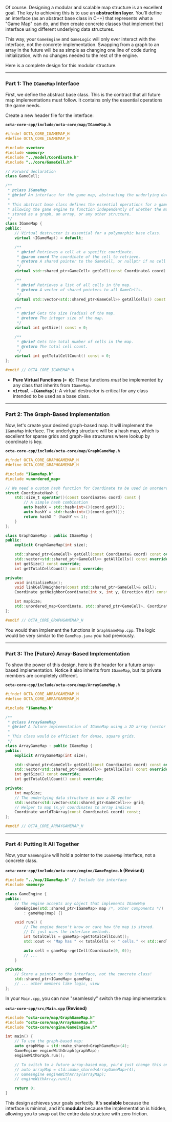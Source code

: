 Of course. Designing a modular and scalable map structure is an excellent goal. The key to achieving this is to use an **abstraction layer**. You'll define an interface (as an abstract base class in C++) that represents what a "Game Map" can do, and then create concrete classes that implement that interface using different underlying data structures.

This way, your `GameEngine` and `GameLogic` will only ever interact with the interface, not the concrete implementation. Swapping from a graph to an array in the future will be as simple as changing one line of code during initialization, with no changes needed to the rest of the engine.

Here is a complete design for this modular structure.

---

### Part 1: The `IGameMap` Interface

First, we define the abstract base class. This is the contract that all future map implementations must follow. It contains only the essential operations the game needs.

Create a new header file for the interface:

**`octa-core-cpp/include/octa-core/map/IGameMap.h`**
```cpp
#ifndef OCTA_CORE_IGAMEMAP_H
#define OCTA_CORE_IGAMEMAP_H

#include <vector>
#include <memory>
#include "../model/Coordinate.h"
#include "../core/GameCell.h"

// Forward declaration
class GameCell;

/**
 * @class IGameMap
 * @brief An interface for the game map, abstracting the underlying data structure.
 *
 * This abstract base class defines the essential operations for a game map,
 * allowing the game engine to function independently of whether the map is
 * stored as a graph, an array, or any other structure.
 */
class IGameMap {
public:
    // Virtual destructor is essential for a polymorphic base class.
    virtual ~IGameMap() = default;

    /**
     * @brief Retrieves a cell at a specific coordinate.
     * @param coord The coordinate of the cell to retrieve.
     * @return A shared pointer to the GameCell, or nullptr if no cell exists.
     */
    virtual std::shared_ptr<GameCell> getCell(const Coordinate& coord) const = 0;

    /**
     * @brief Retrieves a list of all cells in the map.
     * @return A vector of shared pointers to all GameCells.
     */
    virtual std::vector<std::shared_ptr<GameCell>> getAllCells() const = 0;

    /**
     * @brief Gets the size (radius) of the map.
     * @return The integer size of the map.
     */
    virtual int getSize() const = 0;

    /**
     * @brief Gets the total number of cells in the map.
     * @return The total cell count.
     */
    virtual int getTotalCellCount() const = 0;
};

#endif // OCTA_CORE_IGAMEMAP_H
```
* **Pure Virtual Functions (`= 0`)**: These functions *must* be implemented by any class that inherits from `IGameMap`.
* **`virtual ~IGameMap()`**: A virtual destructor is critical for any class intended to be used as a base class.

---

### Part 2: The Graph-Based Implementation

Now, let's create your desired graph-based map. It will implement the `IGameMap` interface. The underlying structure will be a hash map, which is excellent for sparse grids and graph-like structures where lookup by coordinate is key.

**`octa-core-cpp/include/octa-core/map/GraphGameMap.h`**
```cpp
#ifndef OCTA_CORE_GRAPHGAMEMAP_H
#define OCTA_CORE_GRAPHGAMEMAP_H

#include "IGameMap.h"
#include <unordered_map>

// We need a custom hash function for Coordinate to be used in unordered_map
struct CoordinateHash {
    std::size_t operator()(const Coordinate& coord) const {
        // A simple hash combination
        auto hashX = std::hash<int>()(coord.getX());
        auto hashY = std::hash<int>()(coord.getY());
        return hashX ^ (hashY << 1);
    }
};

class GraphGameMap : public IGameMap {
public:
    explicit GraphGameMap(int size);

    std::shared_ptr<GameCell> getCell(const Coordinate& coord) const override;
    std::vector<std::shared_ptr<GameCell>> getAllCells() const override;
    int getSize() const override;
    int getTotalCellCount() const override;

private:
    void initializeMap();
    void linkCellNeighbors(const std::shared_ptr<GameCell>& cell);
    Coordinate getNeighborCoordinate(int x, int y, Direction dir) const;

    int mapSize;
    std::unordered_map<Coordinate, std::shared_ptr<GameCell>, CoordinateHash> cells;
};

#endif // OCTA_CORE_GRAPHGAMEMAP_H
```

You would then implement the functions in `GraphGameMap.cpp`. The logic would be very similar to the `GameMap.java` you had previously.

---

### Part 3: The (Future) Array-Based Implementation

To show the power of this design, here is the header for a future array-based implementation. Notice it also inherits from `IGameMap`, but its private members are completely different.

**`octa-core-cpp/include/octa-core/map/ArrayGameMap.h`**
```cpp
#ifndef OCTA_CORE_ARRAYGAMEMAP_H
#define OCTA_CORE_ARRAYGAMEMAP_H

#include "IGameMap.h"

/**
 * @class ArrayGameMap
 * @brief A future implementation of IGameMap using a 2D array (vector of vectors).
 *
 * This class would be efficient for dense, square grids.
 */
class ArrayGameMap : public IGameMap {
public:
    explicit ArrayGameMap(int size);

    std::shared_ptr<GameCell> getCell(const Coordinate& coord) const override;
    std::vector<std::shared_ptr<GameCell>> getAllCells() const override;
    int getSize() const override;
    int getTotalCellCount() const override;

private:
    int mapSize;
    // The underlying data structure is now a 2D vector
    std::vector<std::vector<std::shared_ptr<GameCell>>> grid;
    // Helper to map (x,y) coordinates to array indices
    Coordinate worldToArray(const Coordinate& coord) const;
};

#endif // OCTA_CORE_ARRAYGAMEMAP_H
```

---

### Part 4: Putting It All Together

Now, your `GameEngine` will hold a pointer to the `IGameMap` interface, not a concrete class.

**`octa-core-cpp/include/octa-core/engine/GameEngine.h` (Revised)**
```cpp
#include "../map/IGameMap.h" // Include the interface
#include <memory>

class GameEngine {
public:
    // The engine accepts any object that implements IGameMap
    GameEngine(std::shared_ptr<IGameMap> map /*, other components */)
        : gameMap(map) {}

    void run() {
        // The engine doesn't know or care how the map is stored.
        // It just uses the interface methods.
        int totalCells = gameMap->getTotalCellCount();
        std::cout << "Map has " << totalCells << " cells." << std::endl;

        auto cell = gameMap->getCell(Coordinate(0, 0));
        // ...
    }

private:
    // Store a pointer to the interface, not the concrete class!
    std::shared_ptr<IGameMap> gameMap;
    // ... other members like logic, view
};
```

In your `Main.cpp`, you can now "seamlessly" switch the map implementation:

**`octa-core-cpp/src/Main.cpp` (Revised)**
```cpp
#include "octa-core/map/GraphGameMap.h"
#include "octa-core/map/ArrayGameMap.h"
#include "octa-core/engine/GameEngine.h"

int main() {
    // To use the graph-based map:
    auto graphMap = std::make_shared<GraphGameMap>(4);
    GameEngine engineWithGraph(graphMap);
    engineWithGraph.run();

    // To switch to a future array-based map, you'd just change this one line:
    // auto arrayMap = std::make_shared<ArrayGameMap>(4);
    // GameEngine engineWithArray(arrayMap);
    // engineWithArray.run();

    return 0;
}
```

This design achieves your goals perfectly. It's **scalable** because the interface is minimal, and it's **modular** because the implementation is hidden, allowing you to swap out the entire data structure with zero friction.